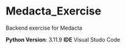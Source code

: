 # Medacta_Exercise
Backend exercise for Medacta


**Python Version**: 3.11.9
**IDE** Visual Studo Code



